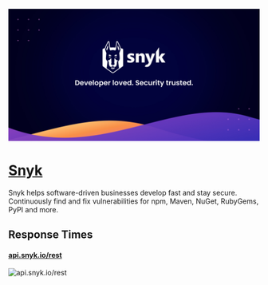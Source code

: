 [![Visit Snyk](imagePreview.jpg)](https://docs.snyk.io/snyk-api/snyk-rest-api-overview)

# [Snyk](https://docs.snyk.io/snyk-api/snyk-rest-api-overview)

Snyk helps software-driven businesses develop fast and stay secure. Continuously find and fix vulnerabilities for npm, Maven, NuGet, RubyGems, PyPI and more.

## Response Times

#### [api.snyk.io/rest](https://api.snyk.io/rest)

![api.snyk.io/rest](response-time-charts/api.snyk.io%2Frest.png)
